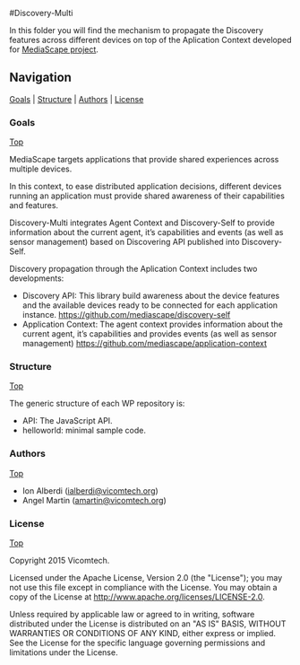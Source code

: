 #Discovery-Multi

In this folder you will find the mechanism to propagate the Discovery features across different devices on top of the Aplication Context developed for [MediaScape project](http://mediascapeproject.eu/).

## Navigation
[Goals][] | [Structure][] | [Authors][] | [License][]

### Goals
[Top][]

MediaScape targets applications that provide shared experiences across multiple devices.

In this context, to ease distributed application decisions, different devices running an application must provide shared awareness of their capabilities and features.

Discovery-Multi integrates Agent Context and Discovery-Self to provide information about the current agent, it’s capabilities and events (as well as sensor management) based on Discovering API published into Discovery-Self.

Discovery propagation through the Aplication Context includes two developments:
* Discovery API:
This library build awareness about the device features and the available devices ready to be connected for each application instance.
https://github.com/mediascape/discovery-self
* Application Context:
The agent context provides information about the current agent, it’s capabilities and provides events (as well as sensor management)
https://github.com/mediascape/application-context


### Structure
[Top][]

The generic structure of each WP repository is:

  * API: The JavaScript API.
  * helloworld: minimal sample code.

### Authors
[Top][]

- Ion Alberdi (ialberdi@vicomtech.org)
- Angel Martin (amartin@vicomtech.org)

### License
[Top][]

Copyright 2015 Vicomtech.

Licensed under the Apache License, Version 2.0 (the "License"); you may not use this file except in compliance with the License. You may obtain a copy of the License at http://www.apache.org/licenses/LICENSE-2.0.

Unless required by applicable law or agreed to in writing, software distributed under the License is distributed on an "AS IS" BASIS, WITHOUT WARRANTIES OR CONDITIONS OF ANY KIND, either express or implied. See the License for the specific language governing permissions and limitations under the License.

[Top]: #navigation
[Goals]: #goals
[Structure]: #structure
[Authors]: #authors
[License]: #license
